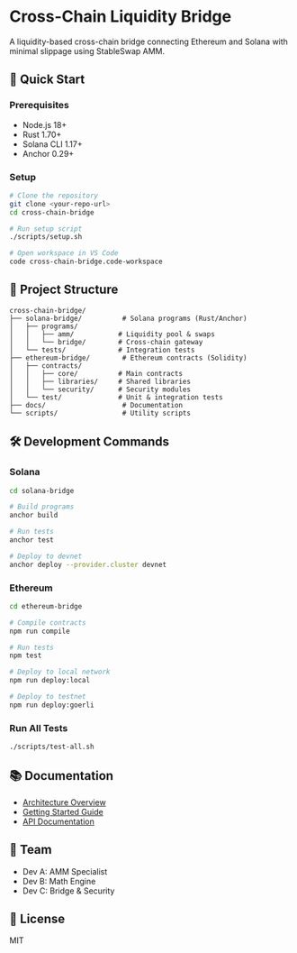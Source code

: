 # Cross-Chain Liquidity Bridge

A liquidity-based cross-chain bridge connecting Ethereum and Solana with minimal slippage using StableSwap AMM.

## 🚀 Quick Start

### Prerequisites

- Node.js 18+
- Rust 1.70+
- Solana CLI 1.17+
- Anchor 0.29+

### Setup
```bash
# Clone the repository
git clone <your-repo-url>
cd cross-chain-bridge

# Run setup script
./scripts/setup.sh

# Open workspace in VS Code
code cross-chain-bridge.code-workspace
```
## 📁 Project Structure
```
cross-chain-bridge/
├── solana-bridge/          # Solana programs (Rust/Anchor)
│   ├── programs/
│   │   ├── amm/           # Liquidity pool & swaps
│   │   └── bridge/        # Cross-chain gateway
│   └── tests/             # Integration tests
├── ethereum-bridge/        # Ethereum contracts (Solidity)
│   ├── contracts/
│   │   ├── core/          # Main contracts
│   │   ├── libraries/     # Shared libraries
│   │   └── security/      # Security modules
│   └── test/              # Unit & integration tests
├── docs/                   # Documentation
└── scripts/                # Utility scripts
```

## 🛠️ Development Commands

### Solana
```bash
cd solana-bridge

# Build programs
anchor build

# Run tests
anchor test

# Deploy to devnet
anchor deploy --provider.cluster devnet
```

### Ethereum
```bash
cd ethereum-bridge

# Compile contracts
npm run compile

# Run tests
npm test

# Deploy to local network
npm run deploy:local

# Deploy to testnet
npm run deploy:goerli
```

### Run All Tests
```bash
./scripts/test-all.sh
```

## 📚 Documentation

- [Architecture Overview](docs/architecture/overview.md)
- [Getting Started Guide](docs/guides/getting-started.md)
- [API Documentation](docs/api/)

## 👥 Team

- Dev A: AMM Specialist
- Dev B: Math Engine
- Dev C: Bridge & Security

## 📄 License

MIT